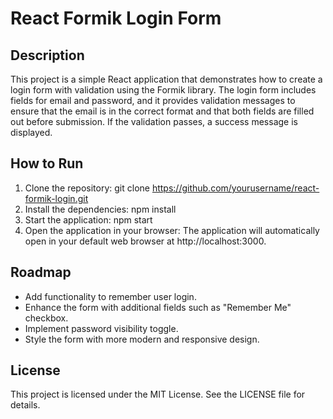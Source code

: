 # React Formik Login Form

## Description
This project is a simple React application that demonstrates how to create a login form with validation using the Formik library. The login form includes fields for email and password, and it provides validation messages to ensure that the email is in the correct format and that both fields are filled out before submission. If the validation passes, a success message is displayed.

## How to Run
1. Clone the repository: git clone https://github.com/yourusername/react-formik-login.git
2. Install the dependencies: npm install
3. Start the application: npm start
4. Open the application in your browser: The application will automatically open in your default web browser at http://localhost:3000.

## Roadmap
- Add functionality to remember user login.
- Enhance the form with additional fields such as "Remember Me" checkbox.
- Implement password visibility toggle.
- Style the form with more modern and responsive design.

## License
This project is licensed under the MIT License. See the LICENSE file for details.

